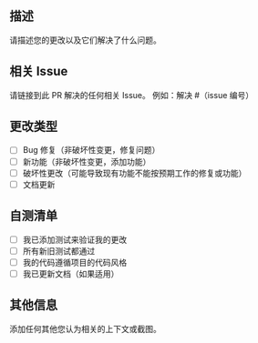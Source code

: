 ## 描述

请描述您的更改以及它们解决了什么问题。

## 相关 Issue

请链接到此 PR 解决的任何相关 Issue。
例如：解决 #（issue 编号）

## 更改类型

- [ ] Bug 修复（非破坏性变更，修复问题）
- [ ] 新功能（非破坏性变更，添加功能）
- [ ] 破坏性更改（可能导致现有功能不能按预期工作的修复或功能）
- [ ] 文档更新

## 自测清单

- [ ] 我已添加测试来验证我的更改
- [ ] 所有新旧测试都通过
- [ ] 我的代码遵循项目的代码风格
- [ ] 我已更新文档（如果适用）

## 其他信息

添加任何其他您认为相关的上下文或截图。 
